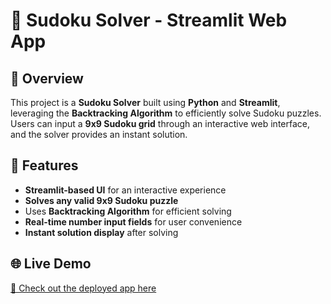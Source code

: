 # 🧩 Sudoku Solver - Streamlit Web App  

## 📌 Overview  
This project is a **Sudoku Solver** built using **Python** and **Streamlit**, leveraging the **Backtracking Algorithm** to efficiently solve Sudoku puzzles. Users can input a **9x9 Sudoku grid** through an interactive web interface, and the solver provides an instant solution.

## 🚀 Features  
- **Streamlit-based UI** for an interactive experience  
- **Solves any valid 9x9 Sudoku puzzle**  
- Uses **Backtracking Algorithm** for efficient solving  
- **Real-time number input fields** for user convenience  
- **Instant solution display** after solving  

## 🌐 Live Demo  
[🔗 Check out the deployed app here]([(https://ultimate-sudoku-solver.streamlit.app/)])   

